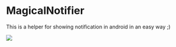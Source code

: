 # MagicalNotifier
This is a helper for showing notification in android in an easy way ;)


[![](https://jitpack.io/v/HamidrezaAmz/MagicalNotifier.svg)](https://jitpack.io/#HamidrezaAmz/MagicalNotifier)
